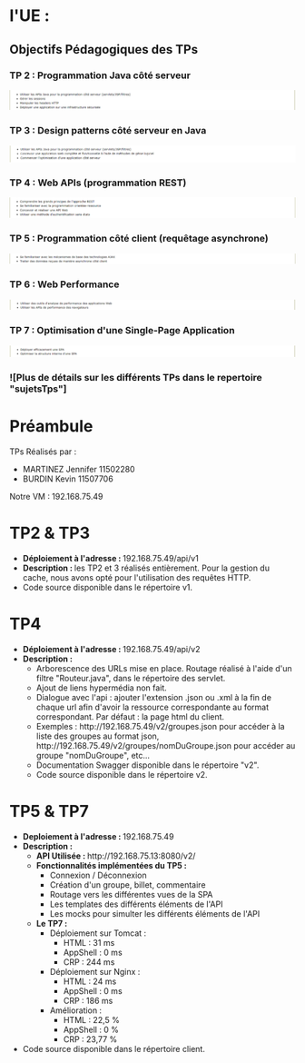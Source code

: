 # l'UE : 
## Objectifs Pédagogiques des TPs
### TP 2 : Programmation Java côté serveur
![Objectifs Pedagogiques TP2](sujetsTps/ObjectifsPedagogiques/OP2.PNG)
### TP 3 : Design patterns côté serveur en Java
![Objectifs Pedagogiques TP3](sujetsTps/ObjectifsPedagogiques/OP3.PNG)
### TP 4 : Web APIs (programmation REST)
![Objectifs Pedagogiques TP4](sujetsTps/ObjectifsPedagogiques/OP4.PNG)
### TP 5 : Programmation côté client (requêtage asynchrone)
![Objectifs Pedagogiques TP5](sujetsTps/ObjectifsPedagogiques/OP5.PNG)
### TP 6 : Web Performance
![Objectifs Pedagogiques TP6](sujetsTps/ObjectifsPedagogiques/OP6.PNG)
### TP 7 : Optimisation d'une Single-Page Application
![Objectifs Pedagogiques TP7](sujetsTps/ObjectifsPedagogiques/OP7.PNG)

### ![Plus de détails sur les différents TPs dans le repertoire "sujetsTps"]


# Préambule

TPs Réalisés par :
<ul>
<li> MARTINEZ Jennifer 11502280 </li>
<li> BURDIN Kevin 11507706 </li>
</ul>

Notre VM : 192.168.75.49

# TP2 & TP3

<ul>
<li> <b>Déploiement à l'adresse : </b> 192.168.75.49/api/v1 </li>
<li> <b>Description : </b> les TP2 et 3 réalisés entièrement. Pour la gestion du cache, nous avons opté pour l'utilisation des requêtes HTTP.</li>
<li> Code source disponible dans le répertoire v1. </li>
</ul>

# TP4

<ul>
<li> <b>Déploiement à l'adresse : </b> 192.168.75.49/api/v2 </li>
<li> <b>Description : </b>
    <ul>
    <li> Arborescence des URLs mise en place. Routage réalisé à l'aide d'un filtre "Routeur.java", dans le répertoire des servlet. </li>
    <li> Ajout de liens hypermédia non fait. </li>
    <li> Dialogue avec l'api : ajouter l'extension .json ou .xml à la fin de chaque url afin d'avoir la ressource correspondante au format correspondant. Par défaut : la page html du client. </li>
    <li> Exemples : http://192.168.75.49/v2/groupes.json pour accéder à la liste des groupes au format json,  http://192.168.75.49/v2/groupes/nomDuGroupe.json pour accéder au groupe "nomDuGroupe", etc... </li>
    <li> Documentation Swagger disponible dans le répertoire "v2".</li>
    <li> Code source disponible dans le répertoire v2. </li>
    </ul>
</li>
</ul>

# TP5 & TP7

<ul>
<li> <b>Deploiement à l'adresse : </b> 192.168.75.49 </li>
<li> <b>Description : </b> 
    <ul>
    <li> <b> API Utilisée : </b> http://192.168.75.13:8080/v2/ </li>
    <li> <b> Fonctionnalités implémentées du TP5 : </b>
        <ul>
        <li> Connexion / Déconnexion</li>
        <li> Création d'un groupe, billet, commentaire </li>
        <li> Routage vers les différentes vues de la SPA </li>
        <li> Les templates des différents éléments de l'API </li>
        <li> Les mocks pour simulter les différents éléments de l'API </li>
        </ul>
    </li>
    <li> <b> Le TP7 : </b>
        <ul>
        <li> Déploiement sur Tomcat : <ul><li> HTML :  31 ms </li><li> AppShell : 0 ms </li><li> CRP : 244 ms </li></ul></li>
        <li> Déploiement sur Nginx : <ul><li> HTML :  24 ms </li><li> AppShell : 0 ms </li><li> CRP : 186 ms </li></ul></li>
        <li> Amélioration : <ul><li> HTML :  22,5 % </li><li> AppShell : 0 % </li><li> CRP : 23,77 % </li></ul></li>
        </ul>
    </li>
    </ul>
</li>
<li> Code source disponible dans le répertoire client. </li>
</ul>
